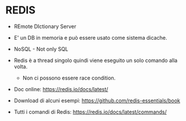 # REDIS 
* REmote DIctionary Server
* E' un DB in memoria e può essere usato come sistema dicache.
* NoSQL - Not only SQL
* Redis è a thread singolo quindi viene eseguito un solo comando alla volta. 
  * Non ci possono essere race condition.

* Doc online: https://redis.io/docs/latest/
* Download di alcuni esempi: https://github.com/redis-essentials/book
* Tutti i comandi di Redis: https://redis.io/docs/latest/commands/